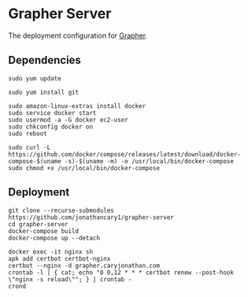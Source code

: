 # Grapher Server

The deployment configuration for [Grapher](https://grapher.caryjonathan.com/).

## Dependencies
```
sudo yum update
```
```
sudo yum install git
```
```
sudo amazon-linux-extras install docker
sudo service docker start
sudo usermod -a -G docker ec2-user
sudo chkconfig docker on
sudo reboot
```
```
sudo curl -L https://github.com/docker/compose/releases/latest/download/docker-compose-$(uname -s)-$(uname -m) -o /usr/local/bin/docker-compose
sudo chmod +x /usr/local/bin/docker-compose
```

## Deployment
```
git clone --recurse-submodules https://github.com/jonathancary1/grapher-server
cd grapher-server
docker-compose build
docker-compose up --detach
```
```
docker exec -it nginx sh
apk add certbot certbot-nginx
certbot --nginx -d grapher.caryjonathan.com
crontab -l | { cat; echo "0 0,12 * * * certbot renew --post-hook \"nginx -s reload\""; } | crontab -
crond
```
